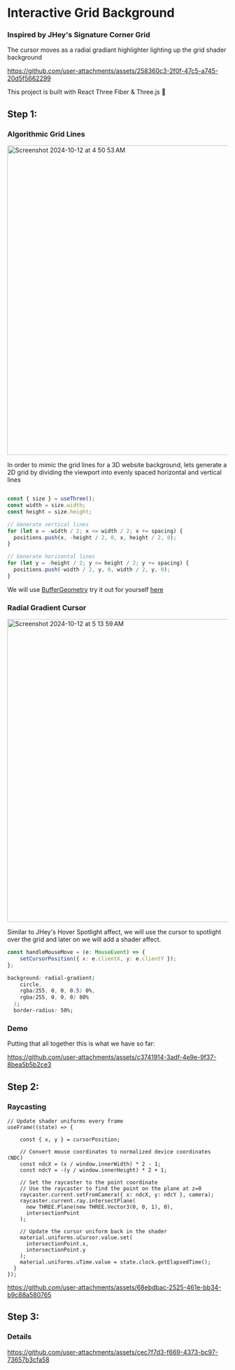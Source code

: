 # Interactive Grid Background

### Inspired by JHey's Signature Corner Grid

The cursor moves as a radial gradiant highlighter lighting up the grid shader background

https://github.com/user-attachments/assets/258360c3-2f0f-47c5-a745-20d5f5662299

This project is built with React Three Fiber & Three.js 🔧

## Step 1:

### Algorithmic Grid Lines

<img width="707" alt="Screenshot 2024-10-12 at 4 50 53 AM" src="https://github.com/user-attachments/assets/12f3cb22-f580-4a5c-9eac-2de6a95811e2">

In order to mimic the grid lines for a 3D website background, lets generate a 2D grid by dividing the viewport into evenly spaced horizontal and vertical lines


```js

const { size } = useThree();
const width = size.width;
const height = size.height;

// Generate vertical lines
for (let x = -width / 2; x <= width / 2; x += spacing) {
  positions.push(x, -height / 2, 0, x, height / 2, 0);
}

// Generate horizontal lines
for (let y = -height / 2; y <= height / 2; y += spacing) {
  positions.push(-width / 2, y, 0, width / 2, y, 0);
}
```

We will use [BufferGeometry](https://threejs.org/docs/#api/en/core/BufferGeometry) try it out for yourself [here](https://threejs.org/examples/#webgl_buffergeometry_lines_indexed)

### Radial Gradient Cursor

<img width="692" alt="Screenshot 2024-10-12 at 5 13 59 AM" src="https://github.com/user-attachments/assets/dac2e997-9be6-474a-a318-9138bd1aa111">

Similar to JHey's Hover Spotlight affect, we will use the cursor to spotlight over the grid and later on we will add a shader affect.

```js
const handleMouseMove = (e: MouseEvent) => {
    setCursorPosition({ x: e.clientX, y: e.clientY });
};
```

```css
background: radial-gradient(
    circle,
    rgba(255, 0, 0, 0.5) 0%,
    rgba(255, 0, 0, 0) 80%
  );
  border-radius: 50%;
```

### Demo

Putting that all together this is what we have so far:

https://github.com/user-attachments/assets/c3741914-3adf-4e9e-9f37-8bea5b5b2ce3

## Step 2:

### Raycasting

```
// Update shader uniforms every frame
useFrame((state) => {
    
    const { x, y } = cursorPosition;

    // Convert mouse coordinates to normalized device coordinates (NDC)
    const ndcX = (x / window.innerWidth) * 2 - 1;
    const ndcY = -(y / window.innerHeight) * 2 + 1;

    // Set the raycaster to the point coordinate
    // Use the raycaster to find the point on the plane at z=0
    raycaster.current.setFromCamera({ x: ndcX, y: ndcY }, camera);
    raycaster.current.ray.intersectPlane(
      new THREE.Plane(new THREE.Vector3(0, 0, 1), 0),
      intersectionPoint
    );

    // Update the cursor uniform back in the shader
    material.uniforms.uCursor.value.set(
      intersectionPoint.x,
      intersectionPoint.y
    );
    material.uniforms.uTime.value = state.clock.getElapsedTime();
  }
});
```

https://github.com/user-attachments/assets/68ebdbac-2525-461e-bb34-b9c88a580765

## Step 3:

### Details

https://github.com/user-attachments/assets/cec7f7d3-f669-4373-bc97-73657b3cfa58






